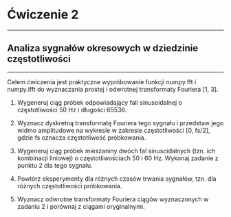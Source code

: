 # Ćwiczenie 2

---

## Analiza sygnałów okresowych w dziedzinie częstotliwości

---

Celem ćwiczenia jest praktyczne wypróbowanie funkcji numpy.fft
i numpy.ifft do wyznaczania prostej i odwrotnej transformaty Fouriera [1, 3].

1. Wygeneruj ciąg próbek odpowiadający fali sinusoidalnej o częstotliwości 50 Hz
i długości 65536.



2. Wyznacz dyskretną transformatę Fouriera tego sygnału i przedstaw jego widmo
amplitudowe na wykresie w zakresie częstotliwości [0, fs/2], gdzie fs oznacza
częstotliwość próbkowania.



3. Wygeneruj ciąg próbek mieszaniny dwóch fal sinusoidalnych (tzn. ich kombinacji
liniowej) o częstotliwościach 50 i 60 Hz. Wykonaj zadanie z punktu 2 dla tego
sygnału.



4. Powtórz eksperymenty dla różnych czasów trwania sygnałów, tzn. dla różnych
częstotliwości próbkowania.



5. Wyznacz odwrotne transformaty Fouriera ciągów wyznaczonych w zadaniu 2
i porównaj z ciągami oryginalnymi.
